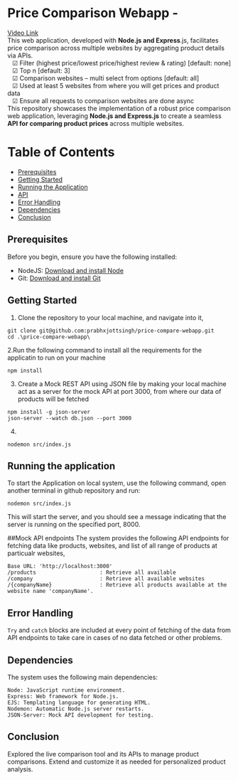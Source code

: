 # Price Comparison Webapp -
 <a href = "https://drive.google.com/file/d/1w7_NEWz_kk9VfX4JPiIZYj6JqWzrsDta/view?usp=sharing" > Video Link </a>
 <br>
This web application, developed with <b>Node.js and Express</b>.js, facilitates price comparison across multiple websites by aggregating product details via APIs.
<br> &ensp; &#9745; Filter (highest price/lowest price/highest review & rating) [default: none]
<br> &ensp; &#9745; Top n [default: 3]
<br> &ensp; &#9745; Comparison websites – multi select from options [default: all]
<br> &ensp; &#9745; Used at least 5 websites from where you will get prices and product data
<br> &ensp; &#9745;  Ensure all requests to comparison websites are done async
<br> This repository showcases the implementation of a robust price comparison web application, leveraging <b>Node.js and Express.js</b> to create a seamless <b>API for comparing product prices</b> across multiple websites.

# Table of Contents

- [Prerequisites](#pre-req)
- [Getting Started](#gettinStart)
- [Running the Application](#run-app)
- [API](#api-endpoints)
- [Error Handling](#error-hand)
- [Dependencies](#depen)
- [Conclusion](#conc)


<a id="pre-req"></a>
## Prerequisites
Before you begin, ensure you have the following installed:
- NodeJS: <a href = "https://nodejs.org/en/download/"> Download and install Node </a>
- Git: <a href = "https://git-scm.com/downloads"> Download and install Git </a>

<a id="gettinStart"></a>
## Getting Started
1. Clone the repository to your local machine, and navigate into it,
```
git clone git@github.com:prabhxjottsingh/price-compare-webapp.git
cd .\price-compare-webapp\
```
2.Run the following command to install all the requirements for the applicatin to run on your machine
```
npm install
```
3. Create a Mock REST API using JSON file by making your local machine act as a server for the mock API at port 3000, from where our data of products will be fetched
```
npm install -g json-server 
json-server --watch db.json --port 3000
```
4. 
```
nodemon src/index.js
```

<a id="run-app"></a>
## Running the application
To start the Application on local system, use the following command, open another terminal in github repository and run: 
```
nodemon src/index.js
```
This will start the server, and you should see a message indicating that the server is running on the specified port, 8000.

<a id = "api-endpoints"> </a>
##Mock API endpoints
The system provides the following API endpoints for fetching data like products, websites, and list of all range of products at particualr websites, 

```
Base URL: 'http://localhost:3000'
/products                    : Retrieve all available
/company                     : Retrieve all available websites
/{companyName}               : Retrieve all products available at the website name 'companyName'.
```

<a id = "error-hand"> </a>
## Error Handling
```Try``` and  ```catch``` blocks are included at every point of fetching of the data from API endpoints to take care in cases of no data fetched or other problems.    


<a id = "depen"></a>
## Dependencies
The system uses the following main dependencies:
```
Node: JavaScript runtime environment.
Express: Web framework for Node.js.
EJS: Templating language for generating HTML.
Nodemon: Automatic Node.js server restarts.
JSON-Server: Mock API development for testing.
```

<a id = "conc"></a>
## Conclusion
Explored the live comparison tool and its APIs to manage product comparisons. Extend and customize it as needed for personalized product analysis.